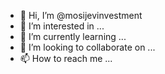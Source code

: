 - 👋 Hi, I’m @mosijevinvestment
- 👀 I’m interested in ...
- 🌱 I’m currently learning ...
- 💞️ I’m looking to collaborate on ...
- 📫 How to reach me ...

<!---
mosijevinvestment/mosijevinvestment is a ✨ special ✨ repository because its `README.md` (this file) appears on your GitHub profile.
You can click the Preview link to take a look at your changes.
--->

